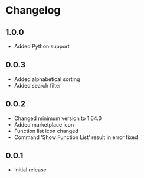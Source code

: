 # Changelog

## 1.0.0

- Added Python support

## 0.0.3

- Added alphabetical sorting
- Added search filter

## 0.0.2

- Changed minimum version to 1.64.0
- Added marketplace icon
- Function list icon changed
- Command 'Show Function List' result in error fixed

## 0.0.1

- Initial release